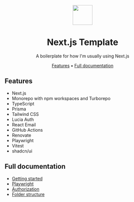 <div align="center">
  <img src="https://github.com/simonknittel/nextjs-template/blob/main/docs/logo_rounded.png?raw=true" width="64" height="64">
  <h1 align="center">Next.js Template</h1>
</div>

<p align="center">A boilerplate for how I'm usually using Next.js</p>

<p align="center">
  <a href="#features">Features</a> • <a href="#full-documentation">Full documentation</a>
</p>

## Features

- Next.js
- Monorepo with npm workspaces and Turborepo
- TypeScript
- Prisma
- Tailwind CSS
- Lucia Auth
- React Email
- GitHub Actions
- Renovate
- Playwright
- Vitest
- shadcn/ui

## Full documentation

- [Getting started](./docs/getting-started.md)
- [Playwright](./docs/playwright.md)
- [Authorization](./docs/authorization.md)
- [Folder structure](./docs/folder-structure.md)
